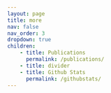 ```yaml
---
layout: page
title: more
nav: false
nav_order: 3
dropdown: true
children:
    - title: Publications
      permalink: /publications/
    - title: divider
    - title: Github Stats
      permalink: /githubstats/
---
```


